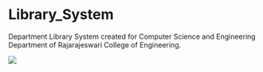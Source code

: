 # Library_System
Department Library System created for Computer Science and Engineering Department of Rajarajeswari College of Engineering.

<img src="https://www.rrce.org/rrce/wp-content/themes/firststep-gears/images/RRCE-logo.png" />
